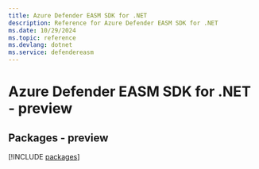 ```yaml
---
title: Azure Defender EASM SDK for .NET
description: Reference for Azure Defender EASM SDK for .NET
ms.date: 10/29/2024
ms.topic: reference
ms.devlang: dotnet
ms.service: defendereasm
---
```

# Azure Defender EASM SDK for .NET - preview
## Packages - preview
[!INCLUDE [packages](defender-easm-index.md)]